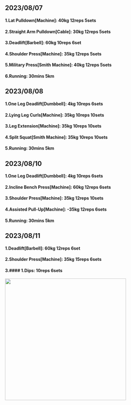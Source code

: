 ## 2023/08/07
#### 1.Lat Pulldown\[Machine\]: 40kg 12reps 5sets
#### 2.Straight Arm Pulldown\[Cable\]: 30kg 12reps 5sets
#### 3.Deadlift\[Barbell\]: 60kg 10reps 6set
#### 4.Shoulder Press\[Machine\]: 35kg 12reps 5sets
#### 5.Military Press\[Smith Machine\]: 40kg 12reps 5sets
#### 6.Running: 30mins 5km

## 2023/08/08
#### 1.One Leg Deadlift\[Dumbbell\]: 4kg 10reps 6sets
#### 2.Lying Leg Curls\[Machine\]: 35kg 10reps 10sets
#### 3.Leg Extension\[Machine\]: 35kg 10reps 10sets
#### 4.Split Squat\[Smith Machine\]: 35kg 10reps 10sets
#### 5.Running: 30mins 5km

## 2023/08/10
#### 1.One Leg Deadlift\[Dumbbell\]: 4kg 10reps 6sets
#### 2.Incline Bench Press\[Machine\]: 60kg 12reps 6sets
#### 3.Shoulder Press\[Machine\]: 35kg 12reps 10sets
#### 4.Assisted Pull-Up\[Machine\]: -35kg 12reps 6sets
#### 5.Running: 30mins 5km

## 2023/08/11
#### 1.Deadlift\[Barbell\]: 60kg 12reps 6set
#### 2.Shoulder Press\[Machine\]: 35kg 15reps 6sets
#### 3.#### 1.Dips: 10reps 6sets

<img src='../_resources/__099.png' width='400px' />
